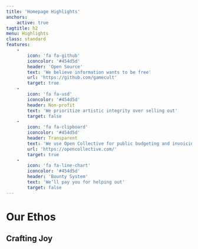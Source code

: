 ```yaml
---
title: 'Homepage Highlights'
anchors:
    active: true
tagtitle: h2
menu: Highlights
class: standard
features:
    -
        icon: 'fa fa-github'
        iconcolor: '#454d5d'
        header: 'Open Source'
        text: 'We believe information wants to be free'
        url: 'https://github.com/gamecult'
        target: true
    -
        icon: 'fa fa-usd'
        iconcolor: '#454d5d'
        header: Non-profit
        text: 'We prioritize artistic integrity over selling out'
        target: false
    -
        icon: 'fa fa-clipboard'
        iconcolor: '#454d5d'
        header: Transparent
        text: 'We use Open Collective for public budgeting and invoicing'
        url: 'https://opencollective.com/'
        target: true
    -
        icon: 'fa fa-line-chart'
        iconcolor: '#454d5d'
        header: 'Bounty System'
        text: 'We’ll pay you for helping out'
        target: false
---
```


# Our Ethos
## **Crafting Joy**